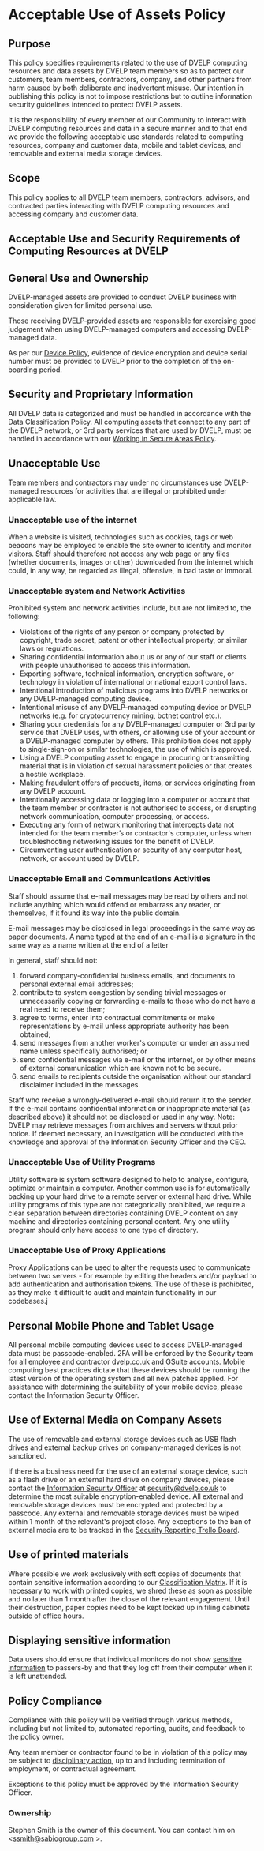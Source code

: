 # Acceptable Use of Assets Policy

## Purpose

This policy specifies requirements related to the use of DVELP computing
resources and data assets by DVELP team members so as to protect our customers,
team members, contractors, company, and other partners from harm caused by both
deliberate and inadvertent misuse. Our intention in publishing this policy is
not to impose restrictions but to outline information security guidelines
intended to protect DVELP assets.

It is the responsibility of every member of our Community to interact with DVELP
computing resources and data in a secure manner and to that end we provide the
following acceptable use standards related to computing resources, company and
customer data, mobile and tablet devices, and removable and external media
storage devices.

## Scope

This policy applies to all DVELP team members, contractors, advisors, and
contracted parties interacting with DVELP computing resources and accessing
company and customer data.

## Acceptable Use and Security Requirements of Computing Resources at DVELP

## General Use and Ownership

DVELP-managed assets are provided to conduct DVELP business with consideration
given for limited personal use.

Those receiving DVELP-provided assets are responsible for exercising good
judgement when using DVELP-managed computers and accessing DVELP-managed data.

As per our [Device Policy](asset-management.md), evidence of device encryption
and device serial number must be provided to DVELP prior to the completion of
the on-boarding period.

## Security and Proprietary Information

All DVELP data is categorized and must be handled in accordance with the Data
Classification Policy. All computing assets that connect to any part of the
DVELP network, or 3rd party services that are used by DVELP, must be handled in
accordance with our [Working in Secure Areas
Policy](physical-and-environmental-security.md#working-in-secure-areas).

## Unacceptable Use

Team members and contractors may under no circumstances use DVELP-managed
resources for activities that are illegal or prohibited under applicable law.

### Unacceptable use of the internet

When a website is visited, technologies such as cookies, tags or web beacons may be employed to enable the site owner to identify and monitor visitors. Staff should therefore not access any web page or any files (whether documents, images or other) downloaded from the internet which could, in any way, be regarded as illegal, offensive, in bad taste or immoral.

### Unacceptable system and Network Activities

Prohibited system and network activities include, but are not limited to, the
following:

- Violations of the rights of any person or company protected by copyright,
  trade secret, patent or other intellectual property, or similar laws or
  regulations.
- Sharing confidential information about us or any of our staff or clients with
  people unauthorised to access this information.
- Exporting software, technical information, encryption software, or technology
  in violation of international or national export control laws.
- Intentional introduction of malicious programs into DVELP networks or any
  DVELP-managed computing device.
- Intentional misuse of any DVELP-managed computing device or DVELP networks
  (e.g. for cryptocurrency mining, botnet control etc.).
- Sharing your credentials for any DVELP-managed computer or 3rd party service
  that DVELP uses, with others, or allowing use of your account or a
  DVELP-managed computer by others. This prohibition does not apply to
  single-sign-on or similar technologies, the use of which is approved.
- Using a DVELP computing asset to engage in procuring or transmitting material
  that is in violation of sexual harassment policies or that creates a hostile
  workplace.
- Making fraudulent offers of products, items, or services originating from any
  DVELP account.
- Intentionally accessing data or logging into a computer or account that the
  team member or contractor is not authorised to access, or disrupting network
  communication, computer processing, or access.
- Executing any form of network monitoring that intercepts data not intended for
  the team member’s or contractor's computer, unless when troubleshooting
  networking issues for the benefit of DVELP.
- Circumventing user authentication or security of any computer host, network,
  or account used by DVELP.

### Unacceptable Email and Communications Activities

Staff should assume that e-mail messages may be read by others and not include anything which would offend or embarrass any reader, or themselves, if it found its way into the public domain.

E-mail messages may be disclosed in legal proceedings in the same way as paper documents. A name typed at the end of an e-mail is a signature in the same way as a name written at the end of a letter

In general, staff should not:

1. forward company-confidential business emails, and documents to personal external email addresses;
2. contribute to system congestion by sending trivial messages or unnecessarily copying or forwarding e-mails to those who do not have a real need to receive them;
3. agree to terms, enter into contractual commitments or make representations by e-mail unless appropriate authority has been obtained;
4. send messages from another worker&#39;s computer or under an assumed name unless specifically authorised; or
5. send confidential messages via e-mail or the internet, or by other means of external communication which are known not to be secure.
6. send emails to recipients outside the organisation without our standard disclaimer included in the messages.

Staff who receive a wrongly-delivered e-mail should return it to the sender. If the e-mail contains confidential information or inappropriate material (as described above) it should not be disclosed or used in any way.
Note: DVELP may retrieve messages from archives and servers without prior
notice. If deemed necessary, an investigation will be conducted with the
knowledge and approval of the Information Security Officer and the CEO.

### Unacceptable Use of Utility Programs

Utility software is system software designed to help to analyse, configure,
optimize or maintain a computer. Another common use is for automatically backing
up your hard drive to a remote server or external hard drive. While utility
programs of this type are not categorically prohibited, we require a clear
separation between directories containing DVELP content on any machine and
directories containing personal content. Any one utility program should only
have access to one type of directory.

### Unacceptable Use of Proxy Applications

Proxy Applications can be used to alter the requests used to communicate between two servers - for example by editing the headers and/or payload to add authentication and authorisation tokens. The use of these is prohibited, as they make it difficult to audit and maintain functionality in our codebases.j

## Personal Mobile Phone and Tablet Usage

All personal mobile computing devices used to access DVELP-managed data must be
passcode-enabled. 2FA will be enforced by the Security team for all employee and
contractor dvelp.co.uk and GSuite accounts. Mobile computing best practices
dictate that these devices should be running the latest version of the operating
system and all new patches applied. For assistance with determining the
suitability of your mobile device, please contact the Information Security
Officer.

## Use of External Media on Company Assets

The use of removable and external storage devices such as USB flash drives and
external backup drives on company-managed devices is not sanctioned.

If there is a business need for the use of an external storage device, such as a
flash drive or an external hard drive on company devices, please contact the
[Information Security Officer](../README.md#contacts) at <security@dvelp.co.uk>
to determine the most suitable encryption-enabled device. All external and
removable storage devices must be encrypted and protected by a passcode. Any
external and removable storage devices must be wiped within 1 month of the
relevant's project close. Any exceptions to the ban of external media are to be
tracked in the [Security Reporting Trello
Board](https://trello.com/b/Hx0o5GpZ/security-reporting).

## Use of printed materials

Where possible we work exclusively with soft copies of documents that contain
sensitive information according to our [Classification
Matrix](./classification-of-information.md). If it is necessary to work with
printed copies, we shred these as soon as possible and no later than 1 month
after the close of the relevant engagement. Until their destruction, paper
copies need to be kept locked up in filing cabinets outside of office hours.

## Displaying sensitive information

Data users should ensure that individual monitors do not show [sensitive
information](./classification-of-information.md) to passers-by and that they log
off from their computer when it is left unattended.

## Policy Compliance

Compliance with this policy will be verified through various methods, including
but not limited to, automated reporting, audits, and feedback to the policy owner.

Any team member or contractor found to be in violation of this policy may be
subject to [disciplinary action](../hr/disciplinary-procedure.md), up to and
including termination of employment, or contractual agreement.

Exceptions to this policy must be approved by the Information Security Officer.

### Ownership

Stephen Smith is the owner of this document. You can contact him on
<ssmith@sabiogroup.com >.
